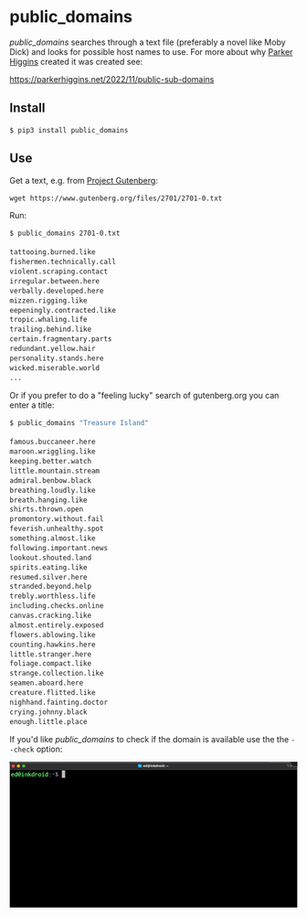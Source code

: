 # public_domains

*public_domains* searches through a text file (preferably a novel like Moby Dick) and looks for possible host names to use. For more about why [Parker Higgins](https://parkerhiggins.net/) created it was created see:

https://parkerhiggins.net/2022/11/public-sub-domains

## Install

```
$ pip3 install public_domains
```

## Use

Get a text, e.g. from [Project Gutenberg](https://www.gutenberg.org/):

```
wget https://www.gutenberg.org/files/2701/2701-0.txt
```

Run:

```bash
$ public_domains 2701-0.txt

tattooing.burned.like
fishermen.technically.call
violent.scraping.contact
irregular.between.here
verbally.developed.here
mizzen.rigging.like
eepeningly.contracted.like
tropic.whaling.life
trailing.behind.like
certain.fragmentary.parts
redundant.yellow.hair
personality.stands.here
wicked.miserable.world
...
```

Or if you prefer to do a "feeling lucky" search of gutenberg.org you can enter a title:

```bash
$ public_domains "Treasure Island"

famous.buccaneer.here
maroon.wriggling.like
keeping.better.watch
little.mountain.stream
admiral.benbow.black
breathing.loudly.like
breath.hanging.like
shirts.thrown.open
promontory.without.fail
feverish.unhealthy.spot
something.almost.like
following.important.news
lookout.shouted.land
spirits.eating.like
resumed.silver.here
stranded.beyond.help
trebly.worthless.life
including.checks.online
canvas.cracking.like
almost.entirely.exposed
flowers.ablowing.like
counting.hawkins.here
little.stranger.here
foliage.compact.like
strange.collection.like
seamen.aboard.here
creature.flitted.like
nighhand.fainting.doctor
crying.johnny.black
enough.little.place
```


If you'd like *public_domains* to check if the domain is available use the the `--check` option:

<img width="800" src="https://raw.githubusercontent.com/edsu/public_domains/main/screenshot.gif">

